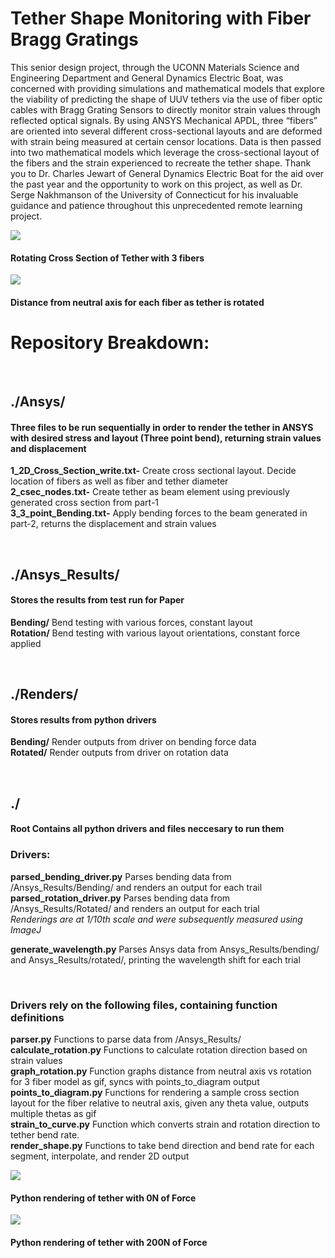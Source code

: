 # Tether Shape Monitoring with Fiber Bragg Gratings
  This senior design project, through the UCONN Materials Science and Engineering Department and General Dynamics Electric Boat, was concerned with providing simulations and mathematical models that explore the viability of predicting the shape of UUV tethers via the use of fiber optic cables with Bragg Grating Sensors to directly monitor strain values through reflected optical signals. By using ANSYS Mechanical APDL, three “fibers” are oriented into several different cross-sectional layouts and are deformed with strain being measured at certain censor locations. Data is then passed into two mathematical models which leverage the cross-sectional layout of the fibers and the strain experienced to recreate the tether shape. Thank you to Dr. Charles Jewart of General Dynamics Electric Boat for the aid over the past year and the opportunity to work on this project, as well as Dr. Serge Nakhmanson of the University of Connecticut for his invaluable guidance and patience throughout this unprecedented remote learning project. <br/>


![](Renders/tester_diagram.gif)

####    Rotating Cross Section of Tether with 3 fibers

![](Renders/tester.gif)

####    Distance from neutral axis for each fiber as tether is rotated <br/>


# Repository Breakdown:

<br/>

## ./Ansys/
####    Three files to be run sequentially in order to render the tether in ANSYS with desired stress and layout (Three point bend), returning strain values and displacement 

**1_2D_Cross_Section_write.txt-**
    Create cross sectional layout. Decide location of fibers as well as fiber and tether diameter <br/>
**2_csec_nodes.txt-**
    Create tether as beam element using previously generated cross section from part-1 <br/>
**3_3_point_Bending.txt-**
    Apply bending forces to the beam generated in part-2, returns the displacement and strain values <br/>

<br/>



## ./Ansys_Results/
####    Stores the results from test run for Paper

**Bending/**    Bend testing with various forces, constant layout<br/>
**Rotation/**   Bend testing with various layout orientations, constant force applied


<br/>


## ./Renders/
####     Stores results from python drivers

**Bending/**    Render outputs from driver on bending force data <br/>
**Rotated/**    Render outputs from driver on rotation data


<br/>


## ./
####    Root Contains all python drivers and files neccesary to run them

### Drivers:

**parsed_bending_driver.py**
    Parses bending data from /Ansys_Results/Bending/ and renders an output for each trail <br/>
**parsed_rotation_driver.py**
    Parses bending data from /Ansys_Results/Rotated/ and renders an output for each trial <br/>
*Renderings are at 1/10th scale and were subsequently measured using ImageJ* <br/>

**generate_wavelength.py**
    Parses Ansys data from Ansys_Results/bending/ and Ansys_Results/rotated/, printing the wavelength shift for each trial <br/>

<br/>

### Drivers rely on the following files, containing function definitions


**parser.py**
    Functions to parse data from  /Ansys_Results/ <br/>
**calculate_rotation.py**
    Functions to calculate rotation direction based on strain values <br/>
**graph_rotation.py** 
    Function graphs distance from neutral axis vs rotation for 3 fiber model as gif, syncs with points_to_diagram output <br/>
**points_to_diagram.py** 
    Functions for rendering a sample cross section layout for the fiber relative to neutral axis, given any theta value, outputs multiple thetas as gif <br/>
**strain_to_curve.py**
    Function which converts strain and rotation direction to tether bend rate.  <br/>
**render_shape.py**
    Functions to take bend direction and bend rate for each segment, interpolate, and render 2D output 



![](Renders/Bending/driver_test0_.png)

####    Python rendering of tether with 0N of Force

![](Renders/Bending/driver_test8_.png)

####    Python rendering of tether with 200N of Force






